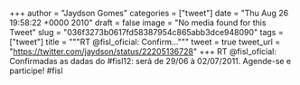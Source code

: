 
+++
author = "Jaydson Gomes"
categories = ["tweet"]
date = "Thu Aug 26 19:58:22 +0000 2010"
draft = false
image = "No media found for this Tweet"
slug = "036f3273b0617fd58387954c865abb3dce948090"
tags = ["tweet"]
title = """RT @fisl_oficial: Confirm..."""
tweet = true
tweet_url = "https://twitter.com/jaydson/status/22205136728"
+++
RT @fisl_oficial: Confirmadas as dadas do #fisl12: será de 29/06 à 02/07/2011. Agende-se e participe! #fisl
